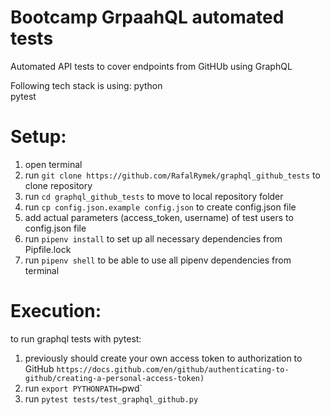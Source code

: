 # Bootcamp GrpaahQL automated tests
Automated API tests to cover endpoints from GitHUb using GraphQL

Following tech stack is using:
python   
pytest 

# Setup:
1. open terminal
2. run `git clone https://github.com/RafalRymek/graphql_github_tests` to clone repository   
3. run `cd graphql_github_tests` to move to local repository folder  
4. run `cp config.json.example config.json` to create config.json file
5. add actual parameters (access_token, username) of test users to config.json file
6. run `pipenv install` to set up all necessary dependencies from Pipfile.lock  
7. run `pipenv shell` to be able to use all pipenv dependencies from terminal

#  Execution:

to run graphql tests with pytest:
1. previously should create your own access token to authorization to GitHub 
   `https://docs.github.com/en/github/authenticating-to-github/creating-a-personal-access-token)`
5. run `export PYTHONPATH=`pwd`     
6. run `pytest tests/test_graphql_github.py`

